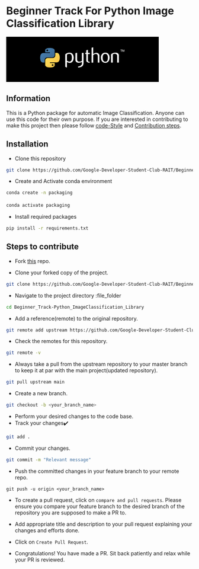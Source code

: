 # Beginner Track For Python Image Classification Library
![](Python.png)

## Information 
This is a Python package for automatic Image Classification. 
Anyone can use this code for their own purpose. If you are interested in contributing to make this project then please follow [code-Style](#code-style) and [Contribution steps](#step-to-contribute).

## Installation

- Clone this repository
```bash
git clone https://github.com/Google-Developer-Student-Club-RAIT/Beginner_Track-Python_ImageClassification_Library.git
```

- Create and Activate conda environment
```bash
conda create -n packaging

conda activate packaging
```

- Install required packages
```bash
pip install -r requirements.txt
```

## Steps to contribute

- Fork [this](https://github.com/Google-Developer-Student-Club-RAIT/Beginner_Track-Python_ImageClassification_Library.git) repo.

- Clone your forked copy of the project.
```bash
git clone https://github.com/Google-Developer-Student-Club-RAIT/Beginner_Track-Python_ImageClassification_Library.git
```

- Navigate to the project directory :file_folder
```bash
cd Beginner_Track-Python_ImageClassification_Library
```
- Add a reference(remote) to the original repository.
```bash
git remote add upstream https://github.com/Google-Developer-Student-Club-RAIT/Beginner_Track-Python_ImageClassification_Library.git
```

- Check the remotes for this repository.
```bash
git remote -v
```
- Always take a pull from the upstream repository to your master branch to keep it at par with the main project(updated repository).
```bash
git pull upstream main
```

- Create a new branch.
```bash
git checkout -b <your_branch_name>
```
- Perform your desired changes to the code base.
- Track your changes:heavy_check_mark:
```bash
git add . 
```
- Commit your changes.
```bash
git commit -m "Relevant message"
```
- Push the committed changes in your feature branch to your remote repo.
```
git push -u origin <your_branch_name>
```

-  To create a pull request, click on `compare and pull requests`. Please ensure you compare your feature branch to the desired branch of the repository you are supposed to make a PR to.


- Add appropriate title and description to your pull request explaining your changes and efforts done.


- Click on `Create Pull Request`.


- Congratulations! You have made a PR. Sit back patiently and relax while your PR is reviewed.
